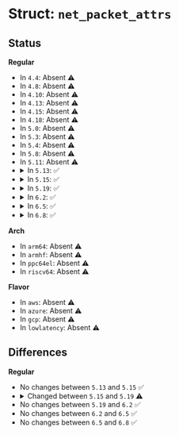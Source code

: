 # Struct: <code>net_packet_attrs</code>

## Status
<b>Regular</b>
<ul>
<li>
In <code>4.4</code>: Absent ⚠️
</li>
<li>
In <code>4.8</code>: Absent ⚠️
</li>
<li>
In <code>4.10</code>: Absent ⚠️
</li>
<li>
In <code>4.13</code>: Absent ⚠️
</li>
<li>
In <code>4.15</code>: Absent ⚠️
</li>
<li>
In <code>4.18</code>: Absent ⚠️
</li>
<li>
In <code>5.0</code>: Absent ⚠️
</li>
<li>
In <code>5.3</code>: Absent ⚠️
</li>
<li>
In <code>5.4</code>: Absent ⚠️
</li>
<li>
In <code>5.8</code>: Absent ⚠️
</li>
<li>
In <code>5.11</code>: Absent ⚠️
</li>
<li>
<details>
<summary>In <code>5.13</code>: ✅</summary>

```c
struct net_packet_attrs {
    unsigned char *src;
    unsigned char *dst;
    u32 ip_src;
    u32 ip_dst;
    bool tcp;
    u16 sport;
    u16 dport;
    int timeout;
    int size;
    int max_size;
    u8 id;
    u16 queue_mapping;
};
```
</details>
</li>
<li>
<details>
<summary>In <code>5.15</code>: ✅</summary>

```c
struct net_packet_attrs {
    unsigned char *src;
    unsigned char *dst;
    u32 ip_src;
    u32 ip_dst;
    bool tcp;
    u16 sport;
    u16 dport;
    int timeout;
    int size;
    int max_size;
    u8 id;
    u16 queue_mapping;
};
```
</details>
</li>
<li>
<details>
<summary>In <code>5.19</code>: ✅</summary>

```c
struct net_packet_attrs {
    const unsigned char *src;
    const unsigned char *dst;
    u32 ip_src;
    u32 ip_dst;
    bool tcp;
    u16 sport;
    u16 dport;
    int timeout;
    int size;
    int max_size;
    u8 id;
    u16 queue_mapping;
};
```
</details>
</li>
<li>
<details>
<summary>In <code>6.2</code>: ✅</summary>

```c
struct net_packet_attrs {
    const unsigned char *src;
    const unsigned char *dst;
    u32 ip_src;
    u32 ip_dst;
    bool tcp;
    u16 sport;
    u16 dport;
    int timeout;
    int size;
    int max_size;
    u8 id;
    u16 queue_mapping;
};
```
</details>
</li>
<li>
<details>
<summary>In <code>6.5</code>: ✅</summary>

```c
struct net_packet_attrs {
    const unsigned char *src;
    const unsigned char *dst;
    u32 ip_src;
    u32 ip_dst;
    bool tcp;
    u16 sport;
    u16 dport;
    int timeout;
    int size;
    int max_size;
    u8 id;
    u16 queue_mapping;
};
```
</details>
</li>
<li>
<details>
<summary>In <code>6.8</code>: ✅</summary>

```c
struct net_packet_attrs {
    const unsigned char *src;
    const unsigned char *dst;
    u32 ip_src;
    u32 ip_dst;
    bool tcp;
    u16 sport;
    u16 dport;
    int timeout;
    int size;
    int max_size;
    u8 id;
    u16 queue_mapping;
};
```
</details>
</li>
</ul>
<b>Arch</b>
<ul>
<li>
In <code>arm64</code>: Absent ⚠️
</li>
<li>
In <code>armhf</code>: Absent ⚠️
</li>
<li>
In <code>ppc64el</code>: Absent ⚠️
</li>
<li>
In <code>riscv64</code>: Absent ⚠️
</li>
</ul>
<b>Flavor</b>
<ul>
<li>
In <code>aws</code>: Absent ⚠️
</li>
<li>
In <code>azure</code>: Absent ⚠️
</li>
<li>
In <code>gcp</code>: Absent ⚠️
</li>
<li>
In <code>lowlatency</code>: Absent ⚠️
</li>
</ul>

## Differences
<b>Regular</b>
<ul>
<li>
No changes between <code>5.13</code> and <code>5.15</code> ✅
</li>
<li>
<details>
<summary>Changed between <code>5.15</code> and <code>5.19</code> ⚠️</summary>
<ul>
<li>
<b>Field type changed. </b>
<code>unsigned char *src</code> ➡️ <code>const unsigned char *src</code>
</li>
<li>
<b>Field type changed. </b>
<code>unsigned char *dst</code> ➡️ <code>const unsigned char *dst</code>
</li>
</ul>
</details>
</li>
<li>
No changes between <code>5.19</code> and <code>6.2</code> ✅
</li>
<li>
No changes between <code>6.2</code> and <code>6.5</code> ✅
</li>
<li>
No changes between <code>6.5</code> and <code>6.8</code> ✅
</li>
</ul>
